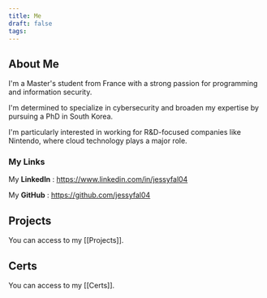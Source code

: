 ```yaml
---
title: Me
draft: false
tags:
---
```

## About Me
I'm a Master's student from France with a strong passion for programming and information security.

I'm determined to specialize in cybersecurity and broaden my expertise by pursuing a PhD in South Korea.

I'm particularly interested in working for R&D-focused companies like Nintendo, where cloud technology plays a major role.

### My Links
My **LinkedIn** : https://www.linkedin.com/in/jessyfal04

My **GitHub** : https://github.com/jessyfal04

## Projects
You can access to my [[Projects]].

## Certs
You can access to my [[Certs]].